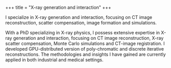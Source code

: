 +++
title = "X-ray generation and interaction"
+++

I specialize in X-ray generation and interaction, focusing on CT image reconstruction, scatter compensation, image formation and simulations.

<!--more-->

With a PhD specializing in X-ray physics, I possess extensive expertise in X-ray generation and interaction, focusing on CT image reconstruction, X-ray scatter compensation, Monte Carlo simulations and CT-image registration. I developed GPU-distributed version of poly-chromatic and discrete iterative reconstructions. The methodologies and insights I have gained are currently applied in both industrial and medical settings.